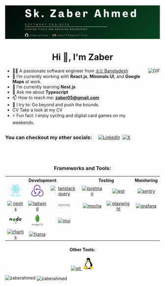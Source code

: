 
![Custom cover photo](https://github.com/Zaberahmed/Zaberahmed/blob/main/github-cover.png?raw=true)


<h1 align="center">Hi 👋, I'm Zaber</h1>


<img align="right" height="270px" alt="GIF" src="https://i.pinimg.com/originals/e4/26/70/e426702edf874b181aced1e2fa5c6cde.gif" />

- 👨‍💻 A passionate software engineer from <a href="https://en.wikipedia.org/wiki/Bangladesh">🇧🇩 Bangladesh</a>
- 💼 I’m currently working with **React.js**, **Minimals UI**, and **Google Maps** at work.
- 🌱 I’m currently learning **Nest.js**
- 💬 Ask me about **Typescript**
- 📫 How to reach me: **zaber05@gmail.com**
- 🧗 I try to: Go beyond and push the bounds.
- CV Take a look at my CV 
- ⚡ Fun fact: I enjoy cycling and digital card games on my weekends.



<div style="display: flex; justify-content: flex-start; align-items: center; gap: 20px; margin-top: 30px; margin-bottom: 80px">
  <h3 style="margin: 0;">You can checkout my other socials:</h3> 
  <div style="display: flex; align-items: center; gap: 2px">
    <a href="https://www.linkedin.com/in/sk-zaber-ahmed/"><img src="https://img.shields.io/badge/linkedin-%230077B5.svg?&style=for-the-badge&logo=linkedin&logoColor=white" alt="LinkedIn" /></a>&nbsp;
    <a href="https://x.com/SkZaberAhmed"><img src="https://img.shields.io/badge/Twitter-%231877F2.svg?&style=for-the-badge&logo=X&logoColor=white&color=black" alt="X" /></a>&nbsp;
  </div>
</div>




<h3 align="center">Frameworks and Tools:</h3>

<table align="center">
  <tr>
    <th colspan="3" align="center">Development</th>
    <th colspan="2" align="center">Testing</th>
    <th colspan="1" align="center">Monitoring</th>
  </tr>
  <!-- 1st row -->
  <tr>
    <td align="center">
      <a href="https://reactjs.org/">
        <img src="https://raw.githubusercontent.com/devicons/devicon/master/icons/react/react-original-wordmark.svg" alt="react" width="40" height="40"/>
      </a>
    </td>
    <td align="center">
      <a href="https://redux.js.org/">
        <img src="https://raw.githubusercontent.com/devicons/devicon/master/icons/redux/redux-original.svg" alt="redux" width="40" height="40"/>
      </a>
    </td>
    <td align="center">
      <a href="https://tanstack.com/query/latest/">
        <img src="https://react-query.tanstack.com/_next/static/images/logo-a62004778f13b2c6f6b87e11f1c1f358.svg" alt="tanstack query" width="40" height="40"/>
      </a>
    </td>
    <td align="center">
      <a href="https://postman.com/">
        <img src="https://www.vectorlogo.zone/logos/getpostman/getpostman-icon.svg" alt="postman" width="40" height="40"/>
      </a>
    </td>
    <td align="center">
      <a href="https://jestjs.io/" target="_blank" rel="noreferrer">
        <img src="https://www.vectorlogo.zone/logos/jestjsio/jestjsio-icon.svg" alt="jest" width="40" height="40"/>
      </a>
    </td>
    <td align="center">
      <a href="https://sentry.io/" target="_blank" rel="noreferrer">
        <img src="https://www.vectorlogo.zone/logos/sentryio/sentryio-icon.svg" alt="sentry" width="40" height="40"/>
      </a>
    </td>
  </tr>
  <!-- 2nd row -->
  <tr>
    <td align="center">
      <a href="https://nextjs.org/">
        <img src="https://cdn.worldvectorlogo.com/logos/nextjs-2.svg" alt="nextjs" width="40" height="40"/>
      </a>
    </td>
    <td align="center">
      <a href="https://tailwindcss.com/">
        <img src="https://www.vectorlogo.zone/logos/tailwindcss/tailwindcss-icon.svg" alt="tailwind" width="40" height="40"/>
      </a>
    </td>
    <td align="center">
      <a href="https://expressjs.com/" target="_blank" rel="noreferrer">
        <img src="https://raw.githubusercontent.com/devicons/devicon/master/icons/express/express-original-wordmark.svg" alt="express" width="40" height="40"/>
      </a>
    </td>
    <td align="center">
      <a href="https://mochajs.org/" target="_blank" rel="noreferrer">
        <img src="https://www.vectorlogo.zone/logos/mochajs/mochajs-icon.svg" alt="mocha" width="40" height="40"/>
      </a>
    </td>
    <td align="center">
      <a href="https://playwright.dev/">
        <img src="https://playwright.dev/img/playwright-logo.svg" alt="playwright" width="40" height="40"/>
      </a>
    </td>
    <td align="center">
      <a href="https://grafana.com/">
        <img src="https://www.vectorlogo.zone/logos/grafana/grafana-icon.svg" alt="grafana" width="40" height="40"/>
      </a>
    </td>
  </tr>
  <!-- 3rd row -->
  <tr>
    <td align="center">
      <a href="https://nodejs.org/" target="_blank" rel="noreferrer">
        <img src="https://raw.githubusercontent.com/devicons/devicon/master/icons/nodejs/nodejs-original-wordmark.svg" alt="nodejs" width="40" height="40"/>
      </a>
    </td>
    <td align="center">
      <a href="https://www.mongodb.com/" target="_blank" rel="noreferrer">
        <img src="https://raw.githubusercontent.com/devicons/devicon/master/icons/mongodb/mongodb-original-wordmark.svg" alt="mongodb" width="40" height="40"/>
      </a>
    </td>
    <td align="center">
      <a href="https://mui.com/material-ui/">
        <img src="https://cdn.worldvectorlogo.com/logos/material-ui.svg" alt="mui" width="40" height="40"/>
      </a>
    </td>
    <td colspan="3"></td>
  </tr>
  <!-- 4th row -->
  <tr>
    <td align="center">
      <a href="https://www.chartjs.org" target="_blank" rel="noreferrer">
        <img src="https://www.chartjs.org/media/logo-title.svg" alt="chartjs" width="40" height="40"/>
      </a>
    </td>
    <td align="center">
      <a href="https://www.figma.com/">
        <img src="https://www.vectorlogo.zone/logos/figma/figma-icon.svg" alt="figma" width="40" height="40"/>
      </a>
    </td>
    <td colspan="4"></td>
  </tr>
</table>


<h4 align="center">Other Tools:</h4>

<p align="center">
  <a href="https://git-scm.com/">
    <img src="https://www.vectorlogo.zone/logos/git-scm/git-scm-icon.svg" alt="git" width="40" height="40"/>
  </a>
  <a href="https://www.linux.org/" target="_blank" rel="noreferrer">
    <img src="https://raw.githubusercontent.com/devicons/devicon/master/icons/linux/linux-original.svg" alt="linux" width="40" height="40"/>
  </a>
</p>







<p><img align="left" src="https://github-readme-stats.vercel.app/api/top-langs?username=zaberahmed&show_icons=true&locale=en&layout=compact" alt="zaberahmed" /></p>

<p>&nbsp;<img align="center" src="https://github-readme-stats.vercel.app/api?username=zaberahmed&show_icons=true&locale=en" alt="zaberahmed" /></p>


<!---
Zaberahmed/Zaberahmed is a ✨ special ✨ repository because its `README.md` (this file) appears on your GitHub profile.
You can click the Preview link to take a look at your changes.
--->

